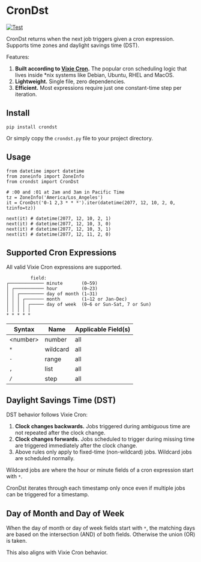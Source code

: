 # CronDst

[![Test](https://github.com/lawcal/crondst/actions/workflows/test.yml/badge.svg?branch=main)](https://github.com/lawcal/crondst/actions/workflows/test.yml)

CronDst returns when the next job triggers given a cron expression. Supports time zones and daylight savings time (DST).

Features:
1. **Built according to [Vixie Cron](https://github.com/vixie/cron).** The popular cron scheduling logic that lives inside *nix systems like Debian, Ubuntu, RHEL and MacOS.
2. **Lightweight.** Single file, zero dependencies.
3. **Efficient.** Most expressions require just one constant-time step per iteration.

## Install
`pip install crondst`

Or simply copy the `crondst.py` file to your project directory.

## Usage
```
from datetime import datetime
from zoneinfo import ZoneInfo
from crondst import CronDst

# :00 and :01 at 2am and 3am in Pacific Time
tz = ZoneInfo('America/Los_Angeles')
it = CronDst('0-1 2,3 * * *').iter(datetime(2077, 12, 10, 2, 0, tzinfo=tz))

next(it) # datetime(2077, 12, 10, 2, 1)
next(it) # datetime(2077, 12, 10, 3, 0)
next(it) # datetime(2077, 12, 10, 3, 1)
next(it) # datetime(2077, 12, 11, 2, 0)
```

## Supported Cron Expressions

All valid Vixie Cron expressions are supported.

```
         field:
┌───────────── minute       (0–59)
│ ┌─────────── hour         (0–23)
│ │ ┌───────── day of month (1–31)
│ │ │ ┌─────── month        (1–12 or Jan-Dec)
│ │ │ │ ┌───── day of week  (0–6 or Sun-Sat, 7 or Sun)
│ │ │ │ │
* * * * *
```

| Syntax    | Name     | Applicable Field(s) |
| --------- | -------- | ------------------- |
| \<number> | number   | all                 |
| `*`       | wildcard | all                 |
| `-`       | range    | all                 |
| `,`       | list     | all                 |
| `/`       | step     | all                 |

## Daylight Savings Time (DST)

DST behavior follows Vixie Cron:
1. **Clock changes backwards.** Jobs triggered during ambiguous time are not repeated after the clock change.
2. **Clock changes forwards.** Jobs scheduled to trigger during missing time are triggered immediately after the clock change.
3. Above rules only apply to fixed-time (non-wildcard) jobs. Wildcard jobs are scheduled normally.

Wildcard jobs are where the hour or minute fields of a cron expression start with `*`.

CronDst iterates through each timestamp only once even if multiple jobs can be triggered for a timestamp.

## Day of Month and Day of Week

When the day of month or day of week fields start with `*`, the matching days are based on the intersection (AND) of both fields. Otherwise the union (OR) is taken.

This also aligns with Vixie Cron behavior.
